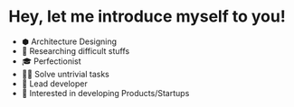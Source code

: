 # Hey, let me introduce myself to you!

-   ⬢ Architecture Designing
-   🔭 Researching difficult stuffs
-   🎓 Perfectionist
-   👨‍💻 Solve untrivial tasks
-   👷 Lead developer
-   👨‍ Interested in developing Products/Startups
